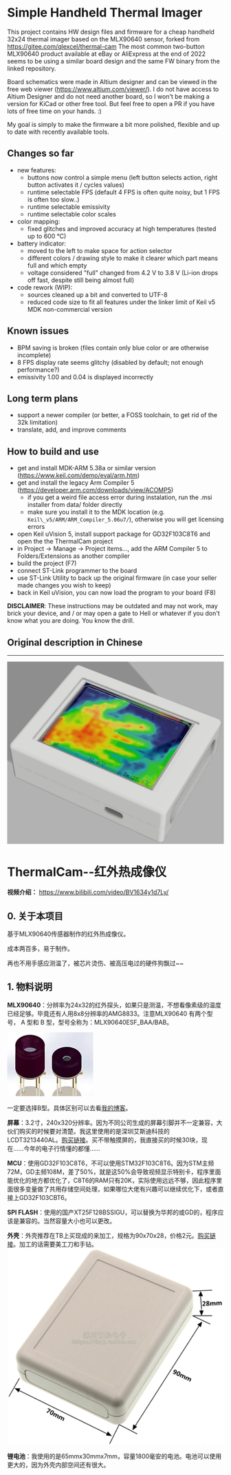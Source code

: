 # Simple Handheld Thermal Imager

This project contains HW design files and firmware for a cheap handheld 32x24 thermal imager based on the MLX90640 sensor, forked from https://gitee.com/qlexcel/thermal-cam The most common two-button MLX90640 product available at eBay or AliExpress at the end of 2022 seems to be using a similar board design and the same FW binary from the linked repository.

Board schematics were made in Altium designer and can be viewed in the free web viewer (https://www.altium.com/viewer/). I do not have access to Altium Designer and do not need another board, so I won't be making a version for KiCad or other free tool. But feel free to open a PR if you have lots of free time on your hands. :)

My goal is simply to make the firmware a bit more polished, flexible and up to date with recently available tools.

## Changes so far
 - new features:
	- buttons now control a simple menu (left button selects action, right button activates it / cycles values)
	- runtime selectable FPS (default 4 FPS is often quite noisy, but 1 FPS is often too slow..)
	- runtime selectable emissivity
	- runtime selectable color scales
 - color mapping:
	- fixed glitches and improved accuracy at high temperatures (tested up to 600 °C)
 - battery indicator:
	- moved to the left to make space for action selector
	- different colors / drawing style to make it clearer which part means full and which empty
	- voltage considered "full" changed from 4.2 V to 3.8 V (Li-ion drops off fast, despite still being almost full)
 - code rework (WIP):
	- sources cleaned up a bit and converted to UTF-8
	- reduced code size to fit all features under the linker limit of Keil v5 MDK non-commercial version

## Known issues
 - BPM saving is broken (files contain only blue color or are otherwise incomplete)
 - 8 FPS display rate seems glitchy (disabled by default; not enough performance?)
 - emissivity 1.00 and 0.04 is displayed incorrectly

## Long term plans
 - support a newer compiler (or better, a FOSS toolchain, to get rid of the 32k limitation)
 - translate, add, and improve comments

## How to build and use
 - get and install MDK-ARM 5.38a or similar version (https://www.keil.com/demo/eval/arm.htm)
 - get and install the legacy Arm Compiler 5 (https://developer.arm.com/downloads/view/ACOMP5)
	- if you get a weird file access error during instalation, run the .msi installer from data/ folder directly
	- make sure you install it to the MDK location (e.g. `Keil\_v5/ARM/ARM_Compiler_5.06u7/`), otherwise you will get licensing errors
 - open Keil uVision 5, install support package for GD32F103C8T6 and open the the ThermalCam project
 - in Project → Manage → Project items..., add the ARM Compiler 5 to Folders/Extensions as another compiler
 - build the project (F7)
 - connect ST-Link programmer to the board
 - use ST-Link Utility to back up the original firmware (in case your seller made changes you wish to keep)
 - back in Keil uVision, you can now load the program to your board (F8)

**DISCLAIMER**: These instructions may be outdated and may not work, may brick your device, and / or may open a gate to Hell or whatever if you don't know what you are doing. You know the drill.

## Original description in Chinese

----

![](/5.Docs/Images/ThermalCam.png)

# ThermalCam--红外热成像仪

**视频介绍：** https://www.bilibili.com/video/BV1634y1d7Ly/

## 0. 关于本项目
基于MLX90640传感器制作的红外热成像仪。

成本两百多，易于制作。

再也不用手感应测温了，被芯片烫伤、被高压电过的硬件狗飘过~~


## 1. 物料说明
**MLX90640**：分辨率为24x32的红外探头，如果只是测温，不想看像素级的温度已经足够。毕竟还有人用8x8分辨率的AMG8833。注意MLX90640 有两个型号， A 型和 B 型，型号全称为：MLX90640ESF_BAA/BAB。

![](/5.Docs/Images/MLX90640.png)

一定要选择B型。具体区别可以去看[我的博客](https://blog.csdn.net/qlexcel/article/details/119417088)。

**屏幕**：3.2寸，240x320分辨率。因为不同公司生成的屏幕引脚并不一定兼容，大伙们购买的时候要对清楚。我这里使用的是深圳艾斯迪科技的LCDT3213440AL。[购买链接](https://item.taobao.com/item.htm?spm=a1z09.2.0.0.6e602e8dW2vx0U&id=620056701505&_u=jdfumtd5f24)。买不带触摸屏的，我直接买的时候30块，现在......今年的电子行情懂的都懂......

**MCU**：使用GD32F103C8T6，不可以使用STM32F103C8T6。因为STM主频72M，GD主频108M，差了50%，就是这50%会导致视频显示特别卡，程序里面能优化的地方都优化了，C8T6的RAM只有20K，实际使用远远不够，因此程序里面很多变量做了共用存储空间处理，如果哪位大佬有兴趣可以继续优化下，或者直接上GD32F103CBT6。

**SPI FLASH**：使用的国产XT25F128BSSIGU，可以替换为华邦的或GD的，程序应该是兼容的。当然容量大小也可以更改。

**外壳**：外壳推荐在TB上买现成的来加工，规格为90x70x28，价格2元。[购买链接](https://item.taobao.com/item.htm?spm=a1z09.2.0.0.609c2e8dKVBPlZ&id=608913194349&_u=jdfumtdc14c)。加工的话需要美工刀和手钻。
![](/5.Docs/Images/Shell.png)


**锂电池**：我使用的是65mmx30mmx7mm，容量1800毫安的电池。电池可以使用更大的，因为外壳内部空间还有很大。

